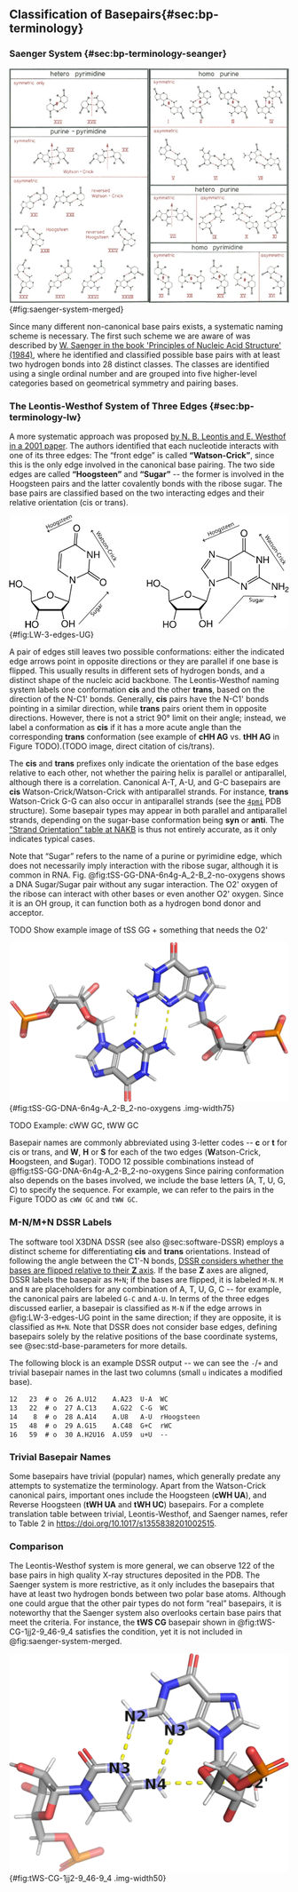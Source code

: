 ## Classification of Basepairs{#sec:bp-terminology}

### Saenger System {#sec:bp-terminology-seanger}

![Seanger's system of base pair types, [from the](https://doi.org/10.1007/978-1-4612-5190-3) book, page 120](../img/saenger-system-merged.png){#fig:saenger-system-merged}

Since many different non-canonical base pairs exists, a systematic naming scheme is necessary.
The first such scheme we are aware of was described by [W. Saenger in the book 'Principles of Nucleic Acid Structure' (1984)](https://doi.org/10.1007/978-1-4612-5190-3), where he identified and classified possible base pairs with at least two hydrogen bonds into 28 distinct classes.
The classes are identified using a single ordinal number and are grouped into five higher-level categories based on geometrical symmetry and pairing bases.



### The Leontis-Westhof System of Three Edges {#sec:bp-terminology-lw}

A more systematic approach was proposed [by N. B. Leontis and E. Westhof in a 2001 paper](https://doi.org/10.1017/s1355838201002515).
The authors identified that each nucleotide interacts with one of its three edges:
The “front edge” is called **“Watson-Crick”**, since this is the only edge involved in the canonical base pairing.
The two side edges are called **“Hoogsteen”** and **“Sugar”** -- the former is involved in the Hoogsteen pairs and the latter covalently bonds with the ribose sugar.
The base pairs are classified based on the two interacting edges and their relative orientation (cis or trans).

![The three edges of a pyrimidine (U) and a purine (G)](../img/purine-pyrimidine-edges.svg){#fig:LW-3-edges-UG}

A pair of edges still leaves two possible conformations: either the indicated edge arrows point in opposite directions or they are parallel if one base is flipped.
This usually results in different sets of hydrogen bonds, and a distinct shape of the nucleic acid backbone.
The Leontis-Westhof naming system labels one conformation **cis** and the other **trans**, based on the direction of the N-C1' bonds.
Generally, **cis** pairs have the N-C1' bonds pointing in a similar direction, while **trans** pairs orient them in opposite directions.
However, there is not a strict 90° limit on their angle; instead, we label a conformation as **cis** if it has a more acute angle than the corresponding **trans** conformation (see example of **cHH AG** vs. **tHH AG** in Figure TODO).(TODO image, direct citation of cis/trans).

The **cis** and **trans** prefixes only indicate the orientation of the base edges relative to each other, not whether the pairing helix is parallel or antiparallel, although there is a correlation.
Canonical A-T, A-U, and G-C basepairs are **cis** Watson-Crick/Watson-Crick with antiparallel strands.
For instance, **trans** Watson-Crick G-G can also occur in antiparallel strands (see the [`4pmi`](https://www.rcsb.org/structure/4pmi) PDB structure).
Some basepair types may appear in both parallel and antiparallel strands, depending on the sugar-base conformation being **syn** or **anti**.
The [“Strand Orientation” table at NAKB](https://www.nakb.org/basics/basepairs.html#LW/) is thus not entirely accurate, as it only indicates typical cases. 

<!-- **Cis** basepairs have the pairing edge arrows oriented in parallel, while **trans** basepairs have edges in opposing direction.

However, to pair in **cis**, the bases must be flipped -->

Note that “Sugar” refers to the name of a purine or pyrimidine edge, which does not necessarily imply interaction with the ribose sugar, although it is common in RNA.
Fig. @fig:tSS-GG-DNA-6n4g-A_2-B_2-no-oxygens shows a DNA Sugar/Sugar pair without any sugar interaction.
The O2' oxygen of the ribose can interact with other bases or even another O2' oxygen.
Since it is an OH group, it can function both as a hydrogen bond donor and acceptor.

TODO Show example image of tSS GG + something that needs the O2'

![A trans Sugar/Sugar G-G DNA pair -- The "Sugar" basepair does not involve the ribose at all.](../img/tSS-GG-DNA-6n4g-A_2-B_2-no-oxygens.png){#fig:tSS-GG-DNA-6n4g-A_2-B_2-no-oxygens .img-width75}

<!-- A frequent misconception is that "Sugar" means the base binds to the ribose oxygen.
Although this is frequently the case that the base pair **includes** a hydrogen bond to the O2' atom, it is definitely not necessary.
The Sugar edge is primarily meant as one of purine/pyrimidine faces and most of the defined base pairs including the Sugar edge bind to an atom on the base, often the N3 purine atom.
The corner atoms are included in the definition of both edges -- for instance, the N2 guanine atom is shared between the Sugar and Watson-Crick edges. ???

TODO tSS GG

Some base pairs defined by Westhof and Leontis do bind exclusively to the O2' ribose atom.
However, this is the exception to the rule, and it makes us ask whether we shouldn't call these pairs "nucleotide pairs" instead of "base pairs". -->


TODO Example: cWW GC, tWW GC

Basepair names are commonly abbreviated using 3-letter codes -- **c** or **t** for cis or trans, and **W**, **H** or **S** for each of the two edges (**W**atson-Crick, **H**oogsteen, and **S**ugar).
TODO 12 possible combinations instead of @ffig:tSS-GG-DNA-6n4g-A_2-B_2-no-oxygens
Since pairing conformation also depends on the bases involved, we include the base letters (A, T, U, G, C) to specify the sequence.
For example, we can refer to the pairs in the Figure TODO as `cWW GC` and `tWW GC`.

### M-N/M+N DSSR Labels

The software tool X3DNA DSSR (see also @sec:software-DSSR) employs a distinct scheme for differentiating **cis** and **trans** orientations.
Instead of following the angle between the C1'-N bonds, [DSSR considers whether the bases are flipped relative to their **Z** axis](https://x3dna.org/articles/specification-of-base-pairs-in-3dna).
If the base **Z** axes are aligned, DSSR labels the basepair as `M+N`; if the bases are flipped, it is labeled `M-N`.
`M` and `N` are placeholders for any combination of A, T, U, G, C -- for example, the canonical pairs are labeled `G-C` and `A-U`.
In terms of the three edges discussed earlier, a basepair is classified as `M-N` if the edge arrows in @fig:LW-3-edges-UG point in the same direction; if they are opposite, it is classified as `M+N`.
Note that DSSR does not consider base edges, defining basepairs solely by the relative positions of the base coordinate systems, see @sec:std-base-parameters for more details.

The following block is an example DSSR output -- we can see the `-`/`+` and trivial basepair names in the last two columns (small `u` indicates a modified base).

```
12   23  # o  26 A.U12    A.A23  U-A  WC
13   22  # o  27 A.C13    A.G22  C-G  WC
14    8  # o  28 A.A14    A.U8   A-U  rHoogsteen
15   48  # o  29 A.G15    A.C48  G+C  rWC
16   59  # o  30 A.H2U16  A.U59  u+U  --
```

### Trivial Basepair Names

Some basepairs have trivial (popular) names, which generally predate any attempts to systematize the terminology.
Apart from the Watson-Crick canonical pairs, important ones include the Hoogsteen (**cWH UA**), and Reverse Hoogsteen (**tWH UA** and **tWH UC**) basepairs.
For a complete translation table between trivial, Leontis-Westhof, and Saenger names, refer to Table 2 in <https://doi.org/10.1017/s1355838201002515>.

### Comparison

The Leontis-Westhof system is more general, we can observe 122 of the base pairs in high quality X-ray structures deposited in the PDB.
The Saenger system is more restrictive, as it only includes the basepairs that have at least two hydrogen bonds between two polar base atoms.
Although one could argue that the other pair types do not form “real” basepairs, it is noteworthy that the Saenger system also overlooks certain base pairs that meet the criteria.
For instance, the **tWS CG** basepair shown in @fig:tWS-CG-1jj2-9_46-9_4 satisfies the condition, yet it is not included in @fig:saenger-system-merged.

![**tWS GC**: two polar base-to-base H-bonds, but not accounted for in the Saenger system](../img/tWS-CG-1jj2-9_46-9_4.png){#fig:tWS-CG-1jj2-9_46-9_4 .img-width50}

<!-- We have not seen a recent publication using the Saenger's scheme, but the neither the Leontis-Westhof system is universally adopted.
It is more general and maybe more importantly it is systematic -- we don't need to remember 28 numbers to be able to identify the basepair type when viewing a molecular structure. -->

<!-- Being more general, the L-W system includes pairs which some might not want to call "base pairs".
A number of described base pairs only bind with a single hydrogen bonds or requires binding to ribose O2', restricting the class to RNA.
However, a few of doubly bonded legitimate base pairs are missing in the Saenger system, for instance the XX. -->



